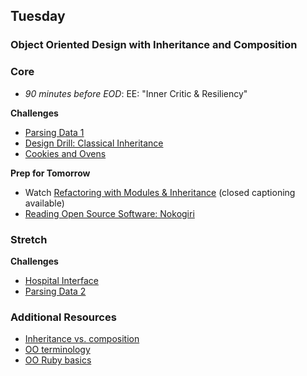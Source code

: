 ## Tuesday
### Object Oriented Design with Inheritance and Composition

### Core

- _90 minutes before EOD_: EE: "Inner Critic &amp; Resiliency"

**Challenges**

- [Parsing Data 1](../../../../parsing-data-1-csv-in-csv-out-challenge)
- [Design Drill: Classical Inheritance](../../../../design-drill-classical-inheritance-challenge)
- [Cookies and Ovens](../../../../cookies-and-ovens-challenge)

**Prep for Tomorrow**
- Watch [Refactoring with Modules & Inheritance](https://talks.devbootcamp.com/refactoring-with-modules-and-inheritance) (closed captioning available)
- [Reading Open Source Software: Nokogiri](../readings/reading-oss/README.md)

### Stretch

**Challenges**

- [Hospital Interface](../../../../hospital-interface-challenge)
- [Parsing Data 2](../../../../parsing-data-2-csv-in-anything-out-challenge)

### Additional Resources
- [Inheritance vs. composition](http://ruby.learncodethehardway.org/book/ex44.html)
- [OO terminology](../resources/oop-terminology.md)
- [OO Ruby basics](http://www.tutorialspoint.com/ruby/ruby_object_oriented.htm)
